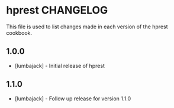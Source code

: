 # hprest CHANGELOG

This file is used to list changes made in each version of the hprest cookbook.

## 1.0.0
- [lumbajack] - Initial release of hprest

## 1.1.0
- [lumbajack] - Follow up release for version 1.1.0